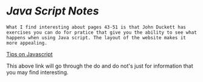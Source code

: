 # *Java Script Notes*

`What I find interesting about pages 43-51 is that John Duckett has exercises you can do for pratice that give you the ability to see what happens when using Java script. The layout of the website makes it more appealing. `

[Tips on Javascript](https://www.codementor.io/johnnyb/javascript-best-practices-du107mvud)

This above link will go through the do and do not's just for information that you may find interesting.

